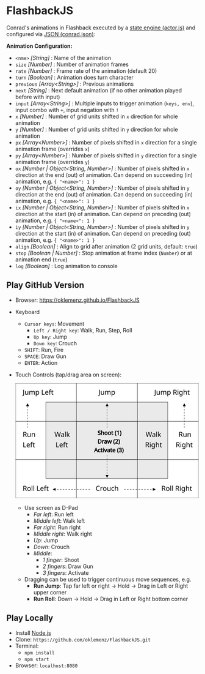 # FlashbackJS

Conrad's animations in Flashback executed by a [state engine (actor.js)](./js/actor.js) and configured via [JSON (conrad.json)](./assets/anim/conrad.json):

**Animation Configuration:**
- `<nme>` _[String]_ : Name of the animation 
- `size` _[Number]_ : Number of animation frames
- `rate` _[Number]_ : Frame rate of the animation (default 20)
- `turn` _[Boolean]_ : Animation does turn character
- `previous` _[Array\<String\>]_ : Previous animations
- `next` _[String]_ : Next default animation (if no other animation played before with input)
- `input` _[Array\<String\>]_ : Multiple inputs to trigger animation (`keys, env`), input combo with `+`, input negation with `!`
- `x` _[Number]_ : Number of grid units shifted in `x` direction for whole animation
- `y` _[Number]_ : Number of grid units shifted in `y` direction for whole animation
- `px` _[Array\<Number\>]_ : Number of pixels shifted in `x` direction for a single animation frame (overrides `x`)
- `py` _[Array\<Number\>]_ : Number of pixels shifted in `y` direction for a single animation frame (overrides `y`)
- `ox` _[Number | Object\<String, Number\>]_ : Number of pixels shifted in `x` direction at the end (out) of animation. Can depend on succeeding (in) animation, e.g. `{ "<name>": 1 }`   
- `oy` _[Number | Object\<String, Number\>]_ : Number of pixels shifted in `y` direction at the end (out) of animation. Can depend on succeeding (in) animation, e.g. `{ "<name>": 1 }`
- `ix` _[Number | Object\<String, Number\>]_ : Number of pixels shifted in `x` direction at the start (in) of animation. Can depend on preceding (out) animation, e.g. `{ "<name>": 1 }`
- `iy` _[Number | Object\<String, Number\>]_ : Number of pixels shifted in `y` direction at the start (in) of animation. Can depend on preceding (out) animation, e.g. `{ "<name>": 1 }`
- `align` _[Boolean]_ : Align to grid after animation (2 grid units, default: `true`)
- `stop` _[Boolean | Number]_ : Stop animation at frame index (`Number`) or at animation end (`true`)
- `log` _[Boolean]_ : Log animation to console

## Play GitHub Version

- Browser: https://oklemenz.github.io/FlashbackJS
- Keyboard
  - `Cursor keys`: Movement
    - `Left / Right key`: Walk, Run, Step, Roll
    - `Up key`: Jump
    - `Down key`: Crouch
  - `SHIFT`: Run, Fire
  - `SPACE`: Draw Gun
  - `ENTER`: Action
- Touch Controls (tap/drag area on screen):

  ![Mobile](assets/mobile.svg)
 
  - Use screen as D-Pad
    - _Far left_: Run left
    - _Middle left_: Walk left
    - _Far right_: Run right
    - _Middle right_: Walk right
    - _Up_: Jump
    - _Down_: Crouch
    - _Middle_:
      - _1 finger_: Shoot
      - _2 fingers_: Draw Gun
      - _3 fingers_: Activate
  - Dragging can be used to trigger continuous move sequences, e.g.
    - **Run Jump**: Tap far left or right -> Hold -> Drag in Left or Right upper corner
    - **Run Roll**: Down -> Hold -> Drag in Left or Right bottom corner

## Play Locally

- Install [Node.js](https://nodejs.org)
- Clone: `https://github.com/oklemenz/FlashbackJS.git`
- Terminal:
  - `npm install`
  - `npm start`
- Browser: `localhost:8080`
